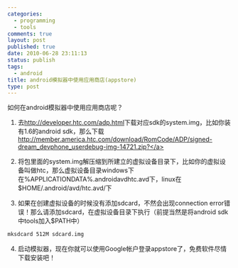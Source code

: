 ```yaml
--- 
categories: 
  - programming
  - tools
comments: true
layout: post
published: true
date: 2010-06-28 23:11:13
status: publish
tags: 
  - android
title: android模拟器中使用应用商店(appstore)
type: post
---
```

如何在android模拟器中使用应用商店呢？

1. 去<a href="http://developer.htc.com/adp.html">http://developer.htc.com/adp.html</a>下载对应sdk的system.img，比如你装有1.6的android sdk，那么下载<a href="http://member.america.htc.com/download/RomCode/ADP/signed-dream_devphone_userdebug-img-14721.zip" target="_blank">http://member.america.htc.com/download/RomCode/ADP/signed-dream_devphone_userdebug-img-14721.zip?</a>

2. 将包里面的system.img解压缩到所建立的虚拟设备目录下，比如你的虚拟设备叫做htc，那么虚拟设备目录windows下在%APPLICATIONDATA%.androidavdhtc.avd下，linux在$HOME/.android/avd/htc.avd/下

3. 如果在创建虚拟设备的时候没有添加sdcard，不然会出现connection error错误！那么请添加sdcard，在虚拟设备目录下执行（前提当然是将android sdk中tools加入$PATH中）

```sh
mksdcard 512M sdcard.img
```

4. 启动模拟器，现在你就可以使用Google帐户登录appstore了，免费软件尽情下载安装吧！
